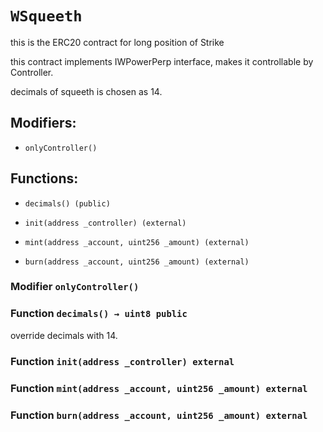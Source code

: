 # `WSqueeth`

this is the ERC20 contract for long position of Strike

this contract implements IWPowerPerp interface, makes it controllable by Controller.

decimals of squeeth is chosen as 14.

## Modifiers:

- `onlyController()`

## Functions:

- `decimals() (public)`

- `init(address _controller) (external)`

- `mint(address _account, uint256 _amount) (external)`

- `burn(address _account, uint256 _amount) (external)`

### Modifier `onlyController()`

### Function `decimals() → uint8 public`

override decimals with 14.

### Function `init(address _controller) external`

### Function `mint(address _account, uint256 _amount) external`

### Function `burn(address _account, uint256 _amount) external`

